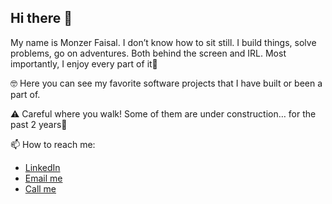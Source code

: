 ## Hi there 👋

My name is Monzer Faisal. I don’t know how to sit still. I build things, solve problems, go on adventures. Both behind the screen and IRL. Most importantly, I enjoy every part of it🎉

🤓 Here you can see my favorite software projects that I have built or been a part of.

⚠️ Careful where you walk! Some of them are under construction… for the past 2 years👀




📫 How to reach me:

- [LinkedIn](https://www.linkedin.com/in/monzer-faisal/)
- [Email me](mailto:monzergmc1@gmail.com)
- [Call me](tel:+4745583495)

<!--
**afrodev/afrodev** is a ✨ _special_ ✨ repository because its `README.md` (this file) appears on your GitHub profile.

Here are some ideas to get you started:

- 🔭 I’m currently working on ...
- 🌱 I’m currently learning ...
- 👯 I’m looking to collaborate on ...
- 🤔 I’m looking for help with ...
- 💬 Ask me about ...
- 📫 How to reach me: ...
- 😄 Pronouns: ...
- ⚡ Fun fact: ...
-->

